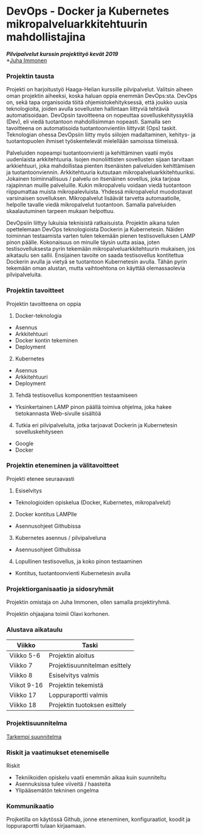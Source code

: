 # DevOps - Docker ja Kubernetes mikropalveluarkkitehtuurin mahdollistajina
***Pilvipalvelut kurssin projektityö kevät 2019***   
*[Juha Immonen](https://github.com/immonju1)

### Projektin tausta

Projekti on harjoitustyö Haaga-Helian kurssille pilvipalvelut. Valitsin aiheen oman projektin aiheeksi, koska haluan oppia enemmän DevOps:sta. DevOps on, sekä tapa organisoida töitä ohjemistokehityksessä, että joukko uusia teknologioita, joiden avulla sovellusten hallintaan liittyviä tehtäviä automatisoidaan. DevOpsin tavoitteena on nopeuttaa sovelluskehityssykliä (Dev), eli viedä tuotantoon mahdollisimman nopeasti. Samalla sen tavoitteena on automatisoida tuotantoonvientiin liittyvät (Ops) taskit. Teknologian ohessa DevOpsiin liitty myös siilojen madaltaminen, kehitys- ja tuotantopuolen ihmiset työskentelevät mielellään samoissa tiimeissä.

Palveluiden nopeampi tuotantoonvienti ja kehittäminen vaatii myös uudenlaista arkkitehtuuria. Isojen monoliittisten sovellusten sijaan tarvitaan arkkiehtuuri, joka mahdollistaa pienten itsenäisten palveluiden kehittämisen ja tuotantoonviennin. Arkkitehtuuria kutsutaan mikropalveluarkkitehtuuriksi. Jokainen toiminnallisuus / palvelu on itsenäinen sovellus, joka tarjoaa rajapinnan muille palveluille. Kukin mikropalvelu voidaan viedä tuotantoon riippumattaa muista mikropalevluista. Yhdessä mikropalvelut muodostavat varsinaisen sovelluksen. Mikropalvelut lisäävät tarvetta automaatiolle, helpolle tavalle viedä mikropalvelut tuotantoon. Samalla palveluiden skaalautuminen tarpeen mukaan helpottuu.

DevOpsiin liittyy lukuisia teknisistä ratkaisuista. Projektin aikana tulen opettelemaan DevOps teknologioista Dockerin ja Kubernetesin. Näiden toiminnan testaamista varten tulen tekemään pienen testisovelluksen LAMP pinon päälle. Kokonaisuus on minulle täysin uutta asiaa, joten testisovelluksesta pyrin tekemään mikropalveluarkkitehtuurin mukaisen, jos aikataulu sen sallii. Ensijainen tavoite on saada testisovellus kontitettua Dockerin avulla ja vietyä se tuotantoon Kubernetesin avulla. Tähän pyrin tekemään oman alustan, mutta vaihtoehtona on käyttää olemassaolevia pilvipalveluita.

### Projektin tavoitteet

Projektin tavoitteena on oppia 
1. Docker-teknologia
- Asennus
- Arkkitehtuuri
- Docker kontin tekeminen
- Deployment 
2. Kubernetes
- Asennus
- Arkkitehtuuri
- Deployment
3. Tehdä testisovellus komponenttien testaamiseen
- Yksinkertainen LAMP pinon päällä toimiva ohjelma, joka hakee tietokannasta Web-sivulle sisältöä
4. Tutkia eri pilvipalveluita, jotka tarjoavat Dockerin ja Kubernetesin sovelluskehityseen 
- Google
- Docker

### Projektin eteneminen ja välitavoitteet

Projekti etenee seuraavasti
1. Esiselvitys
- Teknologioiden opiskelua (Docker, Kubernetes, mikropalvelut)
2. Docker kontitus LAMPlle
- Asennusohjeet Githubissa
3. Kubernetes asennus / pilvipalveluna
-  Asennusohjeet Githubissa
4. Lopullinen testisovellus, ja koko pinon testaaminen
- Kontitus, tuotantoonvienti Kubernetesin avulla
 
### Projektiorganisaatio ja sidosryhmät

Projektin omistaja on Juha Immonen, ollen samalla projektiryhmä.

Projektin ohjaajana toimii Olavi korhonen.

### Alustava aikataulu

**Viikko**|**Taski**
--------|-------------
Viikko 5-6|Projektin aloitus
Viikko 7|Projektisuunnitelman esittely
Viikko 8|Esiselvitys valmis
Viikot 9-16|Projektin tekemistä
Viikko 17|Loppuraportti valmis
Viikko 18|Projektin tuotoksen esittely

### Projektisuunnitelma

[Tarkempi suunnitelma](https://github.com/immonju1/pilvipalvelut/blob/master/documents/projektisuunnitelma.md)

### Riskit ja vaatimukset etenemiselle

Riskit
- Tekniikoiden opiskelu vaatii enemmän aikaa kuin suunniteltu
- Asennuksissa tulee viiveitä / haasteita
- Ylipääsemätön tekninen ongelma

### Kommunikaatio

Projketilla on käytössä Github, jonne eteneminen, konfiguraatiot, koodit ja loppuraportti tulaan kirjaamaan.


